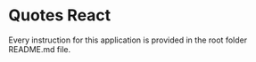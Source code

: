 # Quotes React

Every instruction for this application is provided in the root folder README.md file.